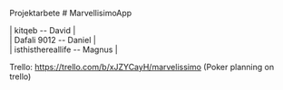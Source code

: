 Projektarbete # MarvellisimoApp

| kitqeb -- David |  
| Dafali 9012 -- Daniel |  
| isthisthereallife -- Magnus |  

Trello: https://trello.com/b/xJZYCayH/marvelissimo
(Poker planning on trello)
